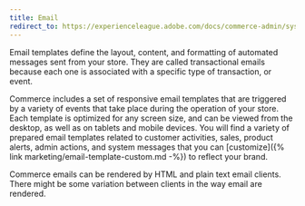 ```yaml
---
title: Email
redirect_to: https://experienceleague.adobe.com/docs/commerce-admin/systems/communications/email-templates.html
---
```


Email templates define the layout, content, and formatting of automated messages sent from your store. They are called transactional emails because each one is associated with a specific type of transaction, or event.

Commerce includes a set of responsive email templates that are triggered by a variety of events that take place during the operation of your store. Each template is optimized for any screen size, and can be viewed from the desktop, as well as on tablets and mobile devices. You will find a variety of prepared email templates related to customer activities, sales, product alerts, admin actions, and system messages that you can [customize]({% link marketing/email-template-custom.md -%}) to reflect your brand.

Commerce emails can be rendered by HTML and plain text email clients. There might be some variation between clients in the way email are rendered.